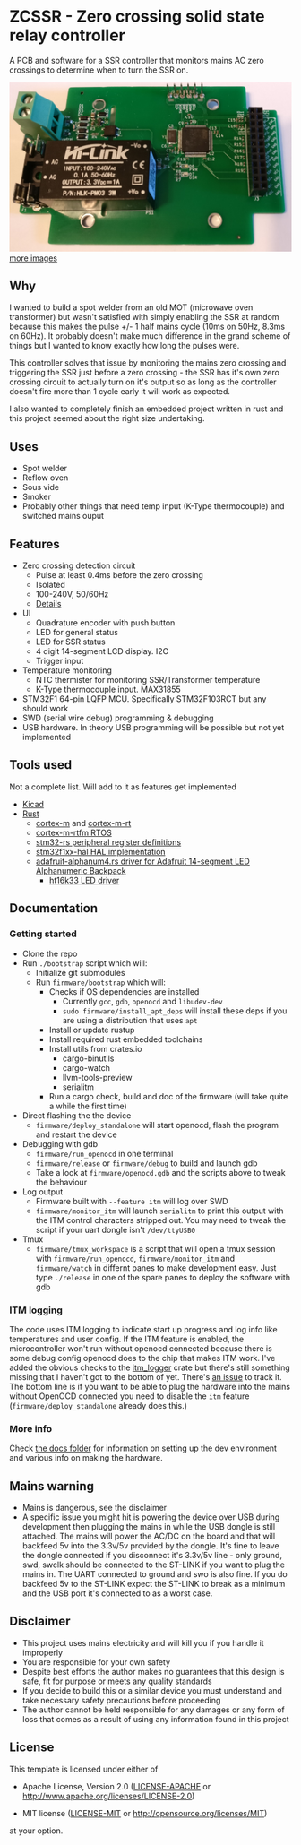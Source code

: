 # ZCSSR - Zero crossing solid state relay controller

A PCB and software for a SSR controller that monitors mains AC zero crossings to determine when to turn the SSR on.

![Image of v0.1 fully assembled](docs/img/smd_0.1_complete.jpg)
[more images](docs/img)

## Why

I wanted to build a spot welder from an old MOT (microwave oven transformer) but wasn't satisfied with simply enabling the SSR at random because this makes the pulse +/- 1 half mains cycle (10ms on 50Hz, 8.3ms on 60Hz). It probably doesn't make much difference in the grand scheme of things but I wanted to know exactly how long the pulses were. 

This controller solves that issue by monitoring the mains zero crossing and triggering the SSR just before a zero crossing - the SSR has it's own zero crossing circuit to actually turn on it's output so as long as the controller doesn't fire more than 1 cycle early it will work as expected.

I also wanted to completely finish an embedded project written in rust and this project seemed about the right size undertaking.

## Uses

* Spot welder
* Reflow oven
* Sous vide
* Smoker
* Probably other things that need temp input (K-Type thermocouple) and switched mains ouput

## Features

* Zero crossing detection circuit
  * Pulse at least 0.4ms before the zero crossing
  * Isolated
  * 100-240V, 50/60Hz
  * [Details](docs/SimpleIsolatedZeroCrossDetector.pdf)
* UI
  * Quadrature encoder with push button 
  * LED for general status
  * LED for SSR status
  * 4 digit 14-segment LCD display. I2C
  * Trigger input 
* Temperature monitoring
  * NTC thermister for monitoring SSR/Transformer temperature
  * K-Type thermocouple input. MAX31855
* STM32F1 64-pin LQFP MCU. Specifically STM32F103RCT but any should work
* SWD (serial wire debug) programming & debugging
* USB hardware. In theory USB programming will be possible but not yet implemented

## Tools used

Not a complete list. Will add to it as features get implemented

* [Kicad](http://www.kicad-pcb.org/)
* [Rust](http://www.rust-lang.org/)
  * [cortex-m](http://github.com/rust-embedded/cortex-m) and [cortex-m-rt](http://github.com/rust-embedded/cortex-m-rt)
  * [cortex-m-rtfm RTOS](http://github.com/rtfm-rs/cortex-m-rtfm)
  * [stm32-rs peripheral register definitions](http://github.com/stm32-rs/stm32-rs)
  * [stm32f1xx-hal HAL implementation](http://github.com/stm32-rs/stm32f1xx-hal)
  * [adafruit-alphanum4.rs driver for Adafruit 14-segment LED Alphanumeric Backpack](http://github.com/cs2dsb/adafruit-alphanum4.rs)
    * [ht16k33 LED driver](http://github.com/jasonpeacock/ht16k33)

## Documentation

### Getting started

* Clone the repo
* Run `./bootstrap` script which will:
  * Initialize git submodules
  * Run `firmware/bootstrap` which will:
    * Checks if OS dependencies are installed
      * Currently `gcc`, `gdb`, `openocd` and `libudev-dev`
      * `sudo firmware/install_apt_deps` will install these deps if you are using a distribution that uses `apt`
    * Install or update rustup
    * Install required rust embedded toolchains
    * Install utils from crates.io
      * cargo-binutils
      * cargo-watch
      * llvm-tools-preview
      * serialitm
    * Run a cargo check, build and doc of the firmware (will take quite a while the first time)
* Direct flashing the the device
  * `firmware/deploy_standalone` will start openocd, flash the program and restart the device
* Debugging with gdb
  * `firmware/run_openocd` in one terminal
  * `firmware/release` or `firmware/debug` to build and launch gdb
  * Take a look at `firmware/openocd.gdb` and the scripts above to tweak the behaviour
* Log output
  * Firmware built with `--feature itm` will log over SWD
  * `firmware/monitor_itm` will launch `serialitm` to print this output with the ITM control characters stripped out. You may need to tweak the script if your uart dongle isn't `/dev/ttyUSB0`
* Tmux
  * `firmware/tmux_workspace` is a script that will open a tmux session with `firmware/run_openocd`, `firmware/monitor_itm` and `firmware/watch` in differnt panes to make development easy. Just type `./release` in one of the spare panes to deploy the software with gdb

### ITM logging

The code uses ITM logging to indicate start up progress and log info like temperatures and user config. If the ITM feature is enabled, the microcontroller won't run without openocd connected because there is some debug config openocd does to the chip that makes ITM work. I've added the obvious checks to the [itm_logger](https://github.com/cs2dsb/itm_logger.rs) crate but there's still something missing that I haven't got to the bottom of yet. There's [an issue](https://github.com/cs2dsb/itm_logger.rs/issues/1) to track it. The bottom line is if you want to be able to plug the hardware into the mains without OpenOCD connected you need to disable the `itm` feature (`firmware/deploy_standalone` already does this.)

### More info

Check [the docs folder](docs) for information on setting up the dev environment and various info on making the hardware.

## Mains warning

* Mains is dangerous, see the disclaimer
* A specific issue you might hit is powering the device over USB during development then plugging the mains in while the USB dongle is still attached. The mains will power the AC/DC on the board and that will backfeed 5v into the 3.3v/5v provided by the dongle. It's fine to leave the dongle connected if you disconnect it's 3.3v/5v line - only ground, swd, swclk should be connected to the ST-LINK if you want to plug the mains in. The UART connected to ground and swo is also fine. If you do backfeed 5v to the ST-LINK expect the ST-LINK to break as a minimum and the USB port it's connected to as a worst case. 

## Disclaimer

* This project uses mains electricity and will kill you if you handle it improperly
* You are responsible for your own safety
* Despite best efforts the author makes no guarantees that this design is safe, fit for purpose or meets any quality standards
* If you decide to build this or a similar device you must understand and take necessary safety precautions before proceeding
* The author cannot be held responsible for any damages or any form of loss that comes as a result of using any information found in this project

## License

This template is licensed under either of

- Apache License, Version 2.0 ([LICENSE-APACHE](LICENSE-APACHE) or
  http://www.apache.org/licenses/LICENSE-2.0)

- MIT license ([LICENSE-MIT](LICENSE-MIT) or http://opensource.org/licenses/MIT)

at your option.